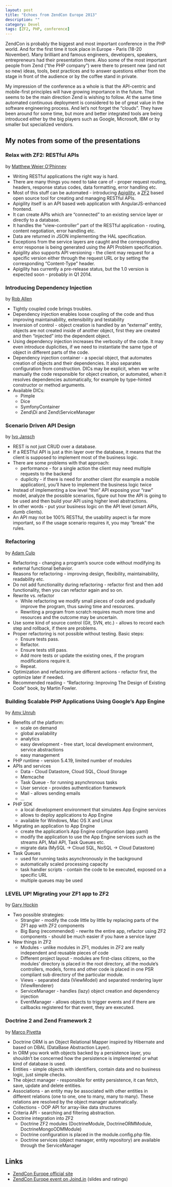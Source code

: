 ```yaml
---
layout: post
title: "Echoes from ZendCon Europe 2013"
description: ""
category: Devel
tags: [ZF2, PHP, conference]
---
```


ZendCon is probably the biggest and most important conference in the PHP world. And for the first time it took place in Europe - Paris (18-20 November). Many brilliant and famous engineers, developers, speakers, entrepreneurs had their presentation there. Also some of the most important people  from Zend (“the PHP company”) were there to present new (and not so new) ideas, tools, best practices and to answer questions either from the stage in front of the audience or by the coffee stand in private.

My impression of the conference as a whole is that the API-centric and mobile-first principles will have growing importance in the future. That seems to be the main direction Zend is wishing to follow. At the same time automated continuous deployment is considered to be of great value in the software engineering process. And let’s not forget the “clouds”. They have been around for some time, but more and better integrated tools are being introduced either by the big players such as Google, Microsoft, IBM or by smaller but specialized vendors.

## My notes from some of the presentations

### Relax with ZF2: RESTful APIs
by [Matthew Weier O’Phinney](https://twitter.com/mwop)

* Writing RESTful applications the right way is hard.
* There are many things you need to take care of - proper request routing, headers, response status codes, data formatting, error handling etc.
* Most of this stuff can be automated - introducing [Apigility](http://www.apigility.org/), a [ZF2](http://framework.zend.com/) based open source tool for creating and managing RESTful APIs.
* Apigility itself is an API based web application with AngularJS-enhanced frontend.
* It can create APIs which are “connected” to an existing service layer or directly to a database.
* It handles the “view-controller” part of the RESTful application - routing, content negotiation, error handling etc.
* Data are returned in JSON implementing the HAL specification.
* Exceptions from the service layers are caught and the corresponding error response is being generated using the API Problem specification.
* Apigility also supports API versioning - the client may request for a specific version either through the request URL or by setting the corresponding “Content-Type” header.
* Apigility has currently a pre-release status, but the 1.0 version is expected soon - probably in Q1 2014.

### Introducing Dependency Injection
by [Rob Allen](https://twitter.com/akrabat)

* Tightly coupled code brings troubles.
* Dependency injection enables loose coupling of the code and thus improving maintainability, extensibility and testability
* Inversion of control - object creation is handled by an “external” entity, objects are not created inside of another object, first they are created and then “injected” into the dependent object.
* Using dependency injection increases the verbosity of the code. It may even introduce duplicities, if we need to instantiate the same type of object in different parts of the code.
* Dependency injection container - a special object, that automates creation of objects and their dependencies. It also separates configuration from construction. DICs may be explicit, when we write manually the code responsible for object creation, or automated, when it resolves dependencies automatically, for example by type-hinted constructor or method arguments.
* Available DICs:
    * Pimple
    * Dice
    * SymfonyContainer
    * Zend\Di and Zend\ServiceManager
 
### Scenario Driven API Design
by [Ivo Jansch](https://twitter.com/ijansch)
 
* REST is not just CRUD over a database.
* If a RESTful API is just a thin layer over the database, it means that the client is supposed to implement most of the business logic.
* There are some problems with that approach:
    * performance - for a single action the client may need multiple requests to the backend 
    * duplicity - if there is need for another client (for example a mobile application), you’ll have to implement the business logic twice
* Instead of implementing a low level “thin” API exposing your “raw” model, analyze the possible scenarios, figure out how the API is going to be used and then build your API using higher level abstractions.
* In other words - put your business logic on the API level (smart APIs, dumb clients).
* An API may not be 100% RESTful, the usability aspect is far more important, so if the usage scenario requires it, you may “break” the rules.
 
### Refactoring
by [Adam Culp](https://twitter.com/adamculp)
 
* Refactoring - changing a program’s source code without modifying its external functional behavior.
* Reasons for refactoring - improving design, flexibility, maintainability, readability etc.
* Do not add functionality during refactoring - refactor first and then add functionality, then you can refactor again and so on.
* Rewrite vs. refactor
    * While refactoring we modify small pieces of code and gradually improve the program, thus saving time and resources.
    * Rewriting a program from scratch requires much more time and resources and the outcome may be uncertain.
* Use some kind of source control (Git, SVN, etc.) - allows to record each step and rollback, if there are problems.
* Proper refactoring is not possible without testing. Basic steps:
    * Ensure tests pass.
    * Refactor.
    * Ensure tests still pass.
    * Add more tests or update the existing ones, if the program modifications require it.
    * Repeat.
* Optimization and refactoring are different actions - refactor first, the optimize later if needed.
* Recommended reading - “Refactoring: Improving The Design of Existing Code” book, by Martin Fowler.

### Building Scalable PHP Applications Using Google’s App Engine
by [Amy Unruh](https://plus.google.com/+AmyUnruh)
 
* Benefits of the platform:
    * scale on demand
    * global availability
    * analytics
    * easy development - free start, local development environment, service abstractions
    * easy management
* PHP runtime - version 5.4.19, limited number of modules
* APIs and services
    * Data - Cloud Datastore, Cloud SQL, Cloud Storage
    * Memcache
    * Task Queue - for running asynchronous tasks
    * User service - provides authentication framework
    * Mail - allows sending emails
    * …
* PHP SDK
    * a local development environment that simulates App Engine services
    * allows to deploy applications to App Engine
    * available for Windows, Mac OS X and Linux
* Migrating an application to App Engine
    * create the application’s App Engine configuration (app.yaml)
    * modify the application to use the App Engine services such as the streams API, Mail API, Task Queues etc.
    * migrate data (MySQL → Cloud SQL, NoSQL → Cloud Datastore)
* Task Queues
    * used for running tasks asynchronously in the background
    * automatically scaled processing capacity
    * task handler scripts - contain the code to be executed, exposed on a specific URL
    * multiple queues may be used
 
### LEVEL UP! Migrating your ZF1 app to ZF2
by [Gary Hockin](https://twitter.com/GeeH)
 
* Two possible strategies:
    * Strangler - modify the code little by little by replacing parts of the ZF1 app with ZF2 components
    * Big Bang (recommended) - rewrite the entire app, refactor using ZF2 components - should be much easier if you have a service layer
* New things in ZF2
    * Modules - unlike modules in ZF1, modules in ZF2 are really independent and reusable pieces of code
    * Different project layout - modules are first-class citizens, so the modules’ directory is placed in the root directory, all the module’s controllers, models, forms and other code is placed in one PSR compliant sub directory of the particular module.
    * Views - separated data (ViewModel) and separated rendering layer (ViewRenderer)
    * ServiceManager - handles (lazy) object creation and dependency injection
    * EventManager - allows objects to trigger events and if there are callbacks registered for that event, they are executed.
 
### Doctrine 2 and Zend Framework 2
by [Marco Pivetta](https://twitter.com/Ocramius)
 
* Doctrine ORM is an Object Relational Mapper inspired by Hibernate and based on DBAL (DataBase Abstraction Layer).
* In ORM you work with objects backed by a persistence layer, you shouldn’t be concerned how the persistence is implemented or what kind of database is used.
* Entities - simple objects with identifiers, contain data and no business logic, just simple checks.
* The object manager - responsible for entity persistence, it can fetch, save, update and delete entities.
* Associations - an entity may be associated with other entities in different relations (one to one, one to many, many to many). These relations are resolved by the object manager automatically.
* Collections - OOP API for array-like data structures
* Criteria API - searching and filtering abstraction.
* Doctrine integration into ZF2
    * Doctrine ZF2 modules (DoctrineModule, DoctrineORMModule, DoctrineMongoODMModule)
    * Doctrine configuration is placed in the module.config.php file.
    * Doctrine services (object manager, entity repository) are available through the ServiceManager


## Links

* [ZendCon Europe official site](http://europe.zendcon.com/)
* [ZendCon Europe event on Joind.in](https://joind.in/event/view/1515) (slides and ratings)

